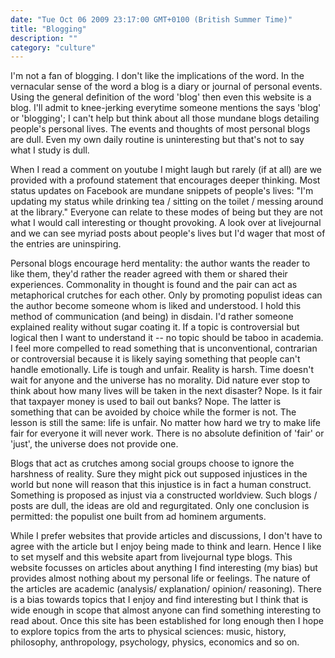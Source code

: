 ```yaml
---
date: "Tue Oct 06 2009 23:17:00 GMT+0100 (British Summer Time)"
title: "Blogging"
description: ""
category: "culture"
---
```

I'm not a fan of blogging. I don't like the implications of the word. In the vernacular sense of the word a blog is a diary or journal of personal events. Using the general definition of the word 'blog' then even this website is a blog. I'll admit to knee-jerking everytime someone mentions the says 'blog' or 'blogging'; I can't help but think about all those mundane blogs detailing people's personal lives. The events and thoughts of most personal blogs are dull. Even my own daily routine is uninteresting but that's not to say what I study is dull.

When I read a comment on youtube I might laugh but rarely (if at all) are we provided with a profound statement that encourages deeper thinking. Most status updates on Facebook are mundane snippets of people's lives: "I'm updating my status while drinking tea / sitting on the toilet / messing around at the library." Everyone can relate to these modes of being but they are not what I would call interesting or thought provoking. A look over at livejournal and we can see myriad posts about people's lives but I'd wager that most of the entries are uninspiring.

Personal blogs encourage herd mentality: the author wants the reader to like them, they'd rather the reader agreed with them or shared their experiences. Commonality in thought is found and the pair can act as metaphorical crutches for each other. Only by promoting populist ideas can the author become someone whom is liked and understood. I hold this method of communication (and being) in disdain. I'd rather someone explained reality without sugar coating it. If a topic is controversial but logical then I want to understand it -- no topic should be taboo in academia. I feel more compelled to read something that is unconventional, contrarian or controversial because it is likely saying something that people can't handle emotionally. Life is tough and unfair. Reality is harsh. Time doesn't wait for anyone and the universe has no morality. Did nature ever stop to think about how many lives will be taken in the next disaster? Nope. Is it fair that taxpayer money is used to bail out banks? Nope. The latter is something that can be avoided by choice while the former is not. The lesson is still the same: life is unfair. No matter how hard we try to make life fair for everyone it will never work. There is no absolute definition of 'fair' or 'just', the universe does not provide one.

Blogs that act as crutches among social groups choose to ignore the harshness of reality. Sure they might pick out supposed injustices in the world but none will reason that this injustice is in fact a human construct. Something is proposed as injust via a constructed worldview. Such blogs / posts are dull, the ideas are old and regurgitated. Only one conclusion is permitted: the populist one built from ad hominem arguments.

While I prefer websites that provide articles and discussions, I don't have to agree with the article but I enjoy being made to think and learn. Hence I like to set myself and this website apart from livejournal type blogs. This website focusses on articles about anything I find interesting (my bias) but provides almost nothing about my personal life or feelings. The nature of the articles are academic (analysis/ explanation/ opinion/ reasoning). There is a bias towards topics that I enjoy and find interesting but I think that is wide enough in scope that almost anyone can find something interesting to read about. Once this site has been established for long enough then I hope to explore topics from the arts to physical sciences: music, history, philosophy, anthropology, psychology, physics, economics and so on.
